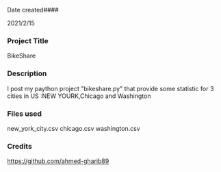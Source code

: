 Date created####


2021/2/15




### Project Title




BikeShare


### Description

I post my paython project "bikeshare.py" that provide some statistic for 3 cities in US :NEW YOURK,Chicago and Washington  


  
### Files used


new_york_city.csv
chicago.csv
washington.csv



### Credits
https://github.com/ahmed-gharib89​

